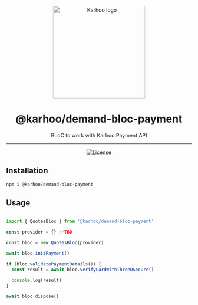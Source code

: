 <div align="center">
<a href="https://karhoo.com">
  <img
    alt="Karhoo logo"
    width="250px"
    src="https://cdn.karhoo.com/s/images/logos/karhoo_logo.png"
  />
</a>

<h1>@karhoo/demand-bloc-payment</h1>

BLoC to work with Karhoo Payment API
<br />

<hr />

[![License](https://img.shields.io/badge/License-BSD%202--Clause-orange.svg)](https://opensource.org/licenses/BSD-2-Clause)

</div>

## Installation

```sh
npm i @karhoo/demand-bloc-payment
```

## Usage

```js

import { QuotesBloc } from '@karhoo/demand-bloc-payment'

const provider = {} //TBD

const bloc = new QuotesBloc(provider)

await bloc.initPayment()

if (bloc.validatePaymentDetails()) {
  const result = await bloc.verifyCardWithThreeDSecure()

  console.log(result)
}

await bloc.dispose()

```